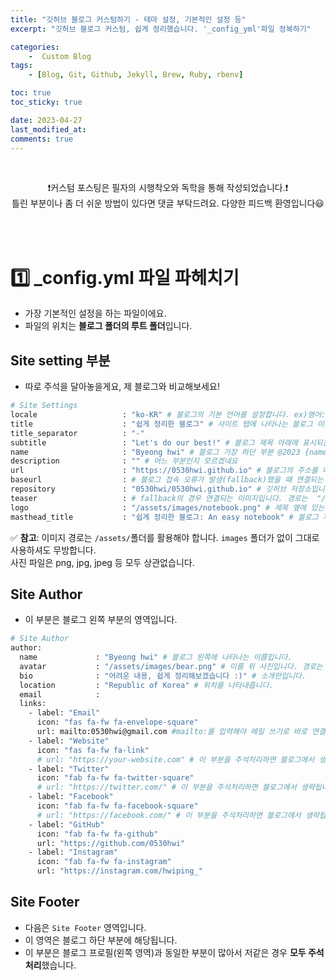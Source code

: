 ```yaml
---
title: "깃허브 블로그 커스텀하기 - 테마 설정, 기본적인 설정 등"
excerpt: "깃허브 블로그 커스텀, 쉽게 정리했습니다. '_config_yml'파일 정복하기"

categories:
    -  Custom Blog
tags:
    - [Blog, Git, Github, Jekyll, Brew, Ruby, rbenv]

toc: true
toc_sticky: true

date: 2023-04-27
last_modified_at: 
comments: true
---
```

<br>

<div align=center>


❗️커스텀 포스팅은 필자의 시행착오와 독학을 통해 작성되었습니다.❗️<br> 틀린 부분이나 좀 더 쉬운 방법이 있다면 댓글 부탁드려요. 다양한 피드백 환영입니다😃


</div>

<BR><BR>

# 1️⃣ _config.yml 파일 파헤치기
* 가장 기본적인 설정을 하는 파일이에요.
* 파일의 위치는 **블로그 폴더의 루트 폴더**입니다.

## Site setting 부분
* 따로 주석을 달아놓을게요, 제 블로그와 비교해보세요! 


```bash
# Site Settings
locale                   : "ko-KR" # 블로그의 기본 언어를 설정합니다. ex)영어: en-US
title                    : "쉽게 정리한 블로그" # 사이트 탭에 나타나는 블로그 이름입니다.
title_separator          : "-"
subtitle                 : "Let's do our best!" # 블로그 제목 아래에 표시되는 부분입니다.
name                     : "Byeong hwi" # 블로그 가장 하단 부분 @2023 {name} Powered by 부분
description              : "" # 어느 부분인지 모르겠네요
url                      : "https://0530hwi.github.io" # 블로그의 주소를 나타냅니다. 여러분의 주소를 입력해주세요.
baseurl                  : # 블로그 접속 오류가 발생(fallback)했을 때 연결되는 서브 주소입니다.
repository               : "0530hwi/0530hwi.github.io" # 깃허브 저장소입니다. 
teaser                   : # fallback의 경우 연결되는 이미지입니다. 경로는  "/assets/images/.png" 
logo                     : "/assets/images/notebook.png" # 제목 옆에 있는 로고 이미지입니다. 
masthead_title           : "쉽게 정리한 블로그: An easy notebook" # 블로그 제목을 나타냅니다. 로고 옆에 있는 제목이에요
```
✅ **참고**: 이미지 경로는 `/assets/`폴더를 활용해야 합니다. `images` 폴더가 없이 그대로 사용하셔도 무방합니다.<br>
사진 파일은 png, jpg, jpeg 등 모두 상관없습니다.

## Site Author

* 이 부분은 블로그 왼쪽 부분의 영역입니다.


```bash
# Site Author
author:
  name             : "Byeong hwi" # 블로그 왼쪽에 나타나는 이름입니다.
  avatar           : "/assets/images/bear.png" # 이름 위 사진입니다. 경로는 /assets/images/.png로 설정 가능합니다.
  bio              : "어려운 내용, 쉽게 정리해보겠습니다 :)" # 소개란입니다. 
  location         : "Republic of Korea" # 위치를 나타내줍니다. 
  email            :
  links:
    - label: "Email"
      icon: "fas fa-fw fa-envelope-square"
      url: mailto:0530hwi@gmail.com #mailto:를 입력해야 메일 쓰기로 바로 연결됩니다.
    - label: "Website"
      icon: "fas fa-fw fa-link"
      # url: "https://your-website.com" # 이 부분을 주석처리하면 블로그에서 생략됩니다.
    - label: "Twitter"
      icon: "fab fa-fw fa-twitter-square"
      # url: "https://twitter.com/" # 이 부분을 주석처리하면 블로그에서 생략됩니다.
    - label: "Facebook"
      icon: "fab fa-fw fa-facebook-square"
      # url: "https://facebook.com/" # 이 부분을 주석처리하면 블로그에서 생략됩니다.
    - label: "GitHub"
      icon: "fab fa-fw fa-github"
      url: "https://github.com/0530hwi"
    - label: "Instagram"
      icon: "fab fa-fw fa-instagram"
      url: "https://instagram.com/hwiping_"
```

## Site Footer
* 다음은 `Site Footer` 영역입니다.
* 이 영역은 블로그 하단 부분에 해당됩니다.
* 이 부분은 블로그 프로필(왼쪽 영역)과 동일한 부분이 많아서 저같은 경우 **모두 주석 처리**했습니다.
